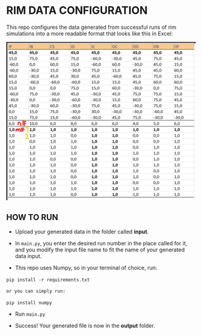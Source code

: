 # RIM DATA CONFIGURATION

This repo configures the data generated from successful runs of rim simulations into a more readable format that looks like this in Excel:

![End result in Excel](/helper_images/end_result.png)

## HOW TO RUN

- Upload your generated data in the folder called **input**.

- In `main.py`, you enter the desired run number in the place called for it, and you modify the input file name to fit the name of your generated data input.

- This repo uses Numpy, so in your terminal of choice, run:

```pip install -r requirements.txt```

    or you can simply run:

```pip install numpy```

- Run `main.py`

- Success! Your generated file is now in the **output** folder.